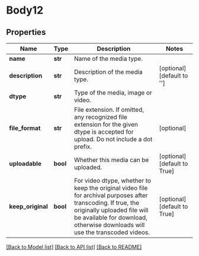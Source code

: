 # Body12

## Properties
Name | Type | Description | Notes
------------ | ------------- | ------------- | -------------
**name** | **str** | Name of the media type. | 
**description** | **str** | Description of the media type. | [optional] [default to '']
**dtype** | **str** | Type of the media, image or video. | 
**file_format** | **str** | File extension. If omitted, any recognized file extension for the given dtype is accepted for upload. Do not include a dot prefix. | [optional] 
**uploadable** | **bool** | Whether this media can be uploaded. | [optional] [default to True]
**keep_original** | **bool** | For video dtype, whether to keep the original video file for archival purposes after transcoding. If true, the originally uploaded file will be available for download, otherwise downloads will use the transcoded videos. | [optional] [default to True]

[[Back to Model list]](../README.md#documentation-for-models) [[Back to API list]](../README.md#documentation-for-api-endpoints) [[Back to README]](../README.md)

